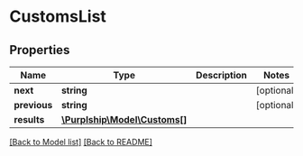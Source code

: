 # CustomsList

## Properties
Name | Type | Description | Notes
------------ | ------------- | ------------- | -------------
**next** | **string** |  | [optional] 
**previous** | **string** |  | [optional] 
**results** | [**\Purplship\Model\Customs[]**](Customs.md) |  | 

[[Back to Model list]](../../README.md#documentation-for-models) [[Back to README]](../../README.md)

